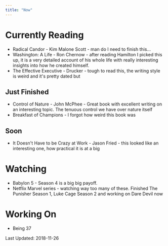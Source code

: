 ```yaml
---
title: "Now"
---
```


# Currently Reading
* Radical Candor - Kim Malone Scott - man do I need to finish this...
* Washington: A Life - Ron Chernow - after reading Hamilton I picked this up, it is a very detailed account of his whole life with really interesting insights into how he created himself.
* The Effective Executive - Drucker - tough to read this, the writing style is weird and it's pretty dated but 


## Just Finished
* Control of Nature - John McPhee - Great book with excellent writing on an interesting topic. The tenuous control we have over nature itself
* Breakfast of Champions - I forgot how weird this book was


## Soon
* It Doesn't Have to be Crazy at Work - Jason Fried - this looked like an interesting one, how practical it is at a big 


# Watching
* Babylon 5 - Season 4 is a big big payoff.
* Netflix Marvel series - watching way too many of these. Finished The Punisher Season 1, Luke Cage Season 2 and working on Dare Devil now

# Working On
* Being 37


Last Updated: 2018-11-26